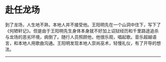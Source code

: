 # 赴任龙场

到了龙场，人生地不熟，本地人并不接受他。王阳明先在一个山洞中住下，写下了《何陋轩记》。但是由于王阳明先生身体本身就不好加上诏狱经历和千里路途追杀与龙场的恶劣环境，病倒了。随行人员照顾他，他很乐观，唱起歌。音乐超越语言，和本地人用歌曲沟通。王阳明发现本地人崇尚巫术，轻慢礼仪，有了开导的想法。

***

